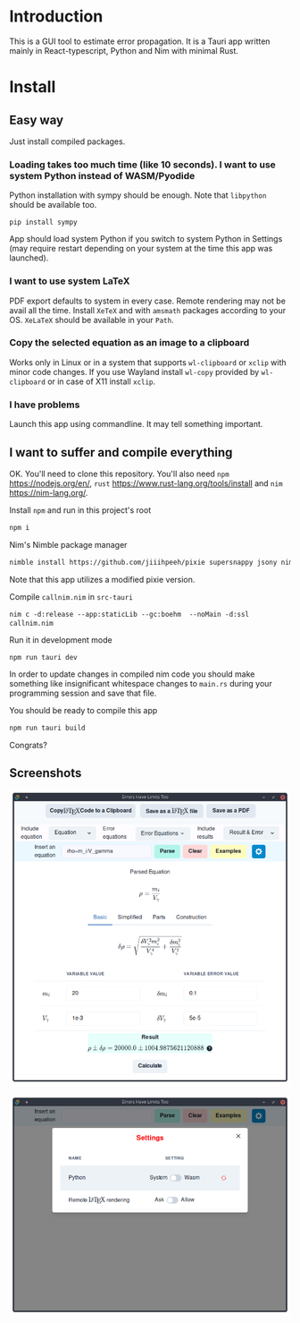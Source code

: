 
# Introduction

This is a GUI tool to estimate error propagation.  It is a Tauri app written mainly in React-typescript, Python and Nim  with minimal Rust. 

# Install

## Easy way

Just install compiled packages.

### Loading takes too much time (like 10 seconds). I want to use system Python instead of WASM/Pyodide

Python installation with sympy should be enough. Note that `libpython` should be available too.

```
pip install sympy
```

App should load system Python if you switch to system Python in Settings (may require restart depending on your system at the time this app was launched).

### I want to use system LaTeX

PDF export defaults to system in every case. Remote rendering may not be avail all the time. Install `XeTeX` and with `amsmath` packages according to your OS. `XeLaTeX` should be  available  in your `Path`.

### Copy the selected equation as an image to a clipboard

Works only in Linux or in a system that supports `wl-clipboard` or `xclip` with minor code changes. If you use Wayland install `wl-copy` provided by `wl-clipboard` or in case of X11 install `xclip`.

### I have problems

Launch this app using commandline. It may tell something important.

## I want to suffer and compile everything

OK.  You'll need to clone this repository. You'll also need `npm` https://nodejs.org/en/, `rust` https://www.rust-lang.org/tools/install and  `nim` https://nim-lang.org/. 

Install `npm` and run in this project's root

```sh
npm i
```

Nim's Nimble package manager

```sh
nimble install https://github.com/jiiihpeeh/pixie supersnappy jsony nimpy ws
```

Note that this app utilizes a modified pixie version.

Compile `callnim.nim` in `src-tauri`

```shell
nim c -d:release --app:staticLib --gc:boehm  --noMain -d:ssl callnim.nim
```

Run it in development mode

```shell
npm run tauri dev
```

In order to update changes  in compiled nim code you should make something like insignificant whitespace changes to `main.rs`  during your programming session and save that file.

You should be ready to compile this app

```sh
npm run tauri build
```

Congrats?

## Screenshots

![Screenshot_1](Screenshot_1.png)

![Screenshot_2](Screenshot_2.png)

